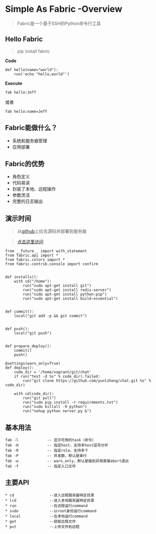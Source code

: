 Simple As Fabric -Overview
==========================

> Fabric是一个基于SSH的Python命令行工具


## Hello Fabric

> pip install fabric

__Code__

```
def hello(name="world"):
    run('echo "hello,world"')
```

__Execute__

```
fab hello:Jeff
```

或者

```
fab hello:name=Jeff
```

## Fabric能做什么？

* 系统和服务器管理
* 应用部署

## Fabric的优势

* 角色定义
* 代码易读
* 封装了本地、远程操作
* 参数灵活
* 完整的日志输出

## 演示时间

> 从[github](https://github.com/yunlzheng/chat)上拉去源码并部署到服务器

> [点击这里访问](http://localhost:8888)

```
from __future__ import with_statement
from fabric.api import *
from fabric.colors import *
from fabric.contrib.console import confirm


def installs():
    with cd("/home"):
        run("sudo apt-get install git")
        run("sudo apt-get install redis-server")
        run("sudo apt-get install python-pip")
        run("sudo apt-get install build-essential")


def commit():
    local("git add -p && git commit")


def push():
    local("git push")


def prepare_deploy():
    commit()
    push()

@settings(warn_only=True)
def deploy():
    code_dir = '/home/vagrant/git/chat'
    if run("test -d %s" % code_dir).failed:
        run("git clone https://github.com/yunlzheng/chat.git %s" % code_dir)

    with cd(code_dir):
        run("git pull")
        run("sudo pip install -r requirements.txt")
        run("sudo killall -9 python")
        run("nohup python server.py &")

```

## 基本用法

```
fab -l             -- 显示可用的task（命令）
fab -H             -- 指定host，支持多host逗号分开
fab -R             -- 指定role，支持多个
fab -P             -- 并发数，默认是串行
fab -w             -- warn_only，默认是碰到异常直接abort退出
fab -f             -- 指定入口文件
```

## 主要API

```
* cd                --进入远程服务器特定目录
* lcd               --进入本地服务器特定目录
* run               --在远程运行command
* sudo              --以root身份运行command
* local             --在本地运行command
* get               --获取远程文件
* put               --上传文件到远程
```
